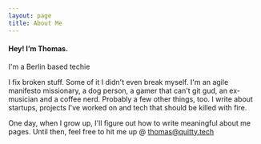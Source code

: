 ```yaml
---
layout: page
title: About Me
---
```


#### Hey! I’m Thomas. 
I'm a Berlin based techie

I fix broken stuff. Some of it I didn't even break myself.
I'm an agile manifesto missionary, a dog person, a gamer that can't git gud, an ex-musician and a coffee nerd. Probably a few other things, too.
I write about startups, projects I've worked on and tech that should be killed with fire.

One day, when I grow up, I'll figure out how to write meaningful about me pages.
Until then, feel free to hit me up @ thomas@quitty.tech

